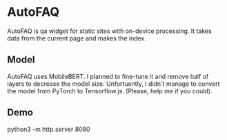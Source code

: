 # AutoFAQ
AutoFAQ is qa widget for static sites with on-device processing. It takes data from the current page and makes the index. 

## Model

AutoFAQ uses MobileBERT. I planned to fine-tune it and remove half of layers to decrease the model size. Unfortuently, I didn't manage to convert the model from PyTorch to Tensorflow.js. (Please, help me if you could). 

## Demo
python3 -m http.server 8080
